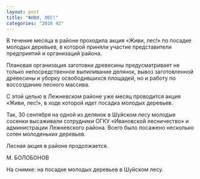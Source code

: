 ```yaml
---
layout: post
title: "ЖИВИ, ЛЕС!"
categories: "2016 42"
---
```


В течение месяца в районе проходила акция «Живи, лес!» по посадке молодых деревьев, в которой приняли участие представители предприятий и организаций района.

Плановая организация заготовки древесины предусматривает не только непосредственное выпиливание делянок, вывоз заготовленной древесины и уборку освободившихся площадей, но и работу по воссозданию лесного массива.

С этой целью в Лежневском районе уже месяц проводится акция «Живи, лес!», в ходе которой идет посадка молодых деревьев.

Так, 30 сентября на одной из делянок в Шуйском лесу молодые сосенки высаживали сотрудники ОГКУ «Ивановской лесничество» и администрации Лежневского района. Всего было посажено несколько сотен молоденьких деревьев.

Лесная акция в районе продолжается.

М. БОЛОБОНОВ

На снимке: на посадке молодых деревьев в Шуйском лесу.


